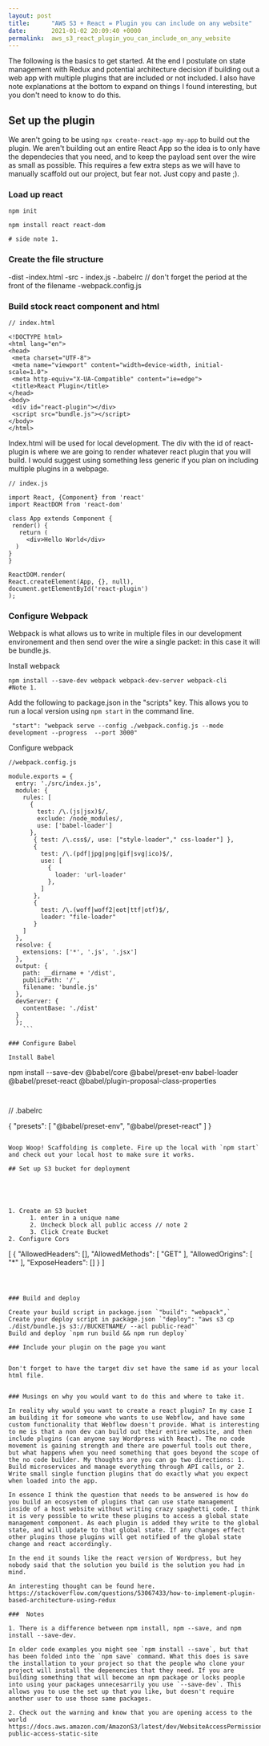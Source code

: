```yaml
---
layout: post
title:      "AWS S3 + React = Plugin you can include on any website"
date:       2021-01-02 20:09:40 +0000
permalink:  aws_s3_react_plugin_you_can_include_on_any_website
---
```



The following is the basics to get started. At the end I postulate on state management with Redux and potential architecture decision if building out a web app with multiple plugins that are included or not included. I also have note explanations at the bottom to expand on things I found interesting, but you don't need to know to do this.

## Set up the plugin 
We aren't going to be using ```npx create-react-app my-app``` to build out the plugin. We aren't building out an entire React App so the idea is to only have the dependecies that you need, and to keep the payload sent over the wire as small as possible. This requires a few extra steps as we will have to manually scaffold out our project, but fear not. Just copy and paste ;).
### Load up react
```
npm init

npm install react react-dom

# side note 1. 
```
### Create the file structure

-dist
    -index.html
-src
    - index.js
-.babelrc  // don't forget the period at the front of the filename
-webpack.config.js

### Build stock react component and html

```
// index.html

<!DOCTYPE html>
<html lang="en">
<head>
 <meta charset="UTF-8">
 <meta name="viewport" content="width=device-width, initial-scale=1.0">
 <meta http-equiv="X-UA-Compatible" content="ie=edge">
 <title>React Plugin</title>
</head>
<body>
 <div id="react-plugin"></div>
 <script src="bundle.js"></script>
</body>
</html>
```

Index.html will be used for local development. The div with the id of react-plugin is where we are going to render whatever react plugin that you will build. I would suggest using something less generic if you plan on including multiple plugins in a webpage. 

```
// index.js

import React, {Component} from 'react'
import ReactDOM from 'react-dom'

class App extends Component {
 render() {
   return (
     <div>Hello World</div>
  )
}
}

ReactDOM.render(
React.createElement(App, {}, null),
document.getElementById('react-plugin')
);
```

### Configure Webpack
Webpack is what allows us to write in multiple files in our development environement and then send over the wire a single packet: in this case it will be bundle.js.

Install webpack
```
npm install --save-dev webpack webpack-dev-server webpack-cli
#Note 1.
```

Add the following to package.json in the "scripts" key. This allows you to run a local version using `npm start` in the command line.
```
 "start": "webpack serve --config ./webpack.config.js --mode development --progress  --port 3000"
```

Configure webpack 
```
//webpack.config.js

module.exports = {
  entry: './src/index.js',
  module: {
    rules: [
      {
        test: /\.(js|jsx)$/,
        exclude: /node_modules/,
        use: ['babel-loader']
      },
       { test: /\.css$/, use: ["style-loader"," css-loader"] },
       {
         test: /\.(pdf|jpg|png|gif|svg|ico)$/,
         use: [
           {
             loader: 'url-loader'
           },
         ]
       },
       {  
         test: /\.(woff|woff2|eot|ttf|otf)$/,
         loader: "file-loader"
       }
    ]
  },
  resolve: {
    extensions: ['*', '.js', '.jsx']
  },
  output: {
    path: __dirname + '/dist',
    publicPath: '/',
    filename: 'bundle.js'
  },
  devServer: {
    contentBase: './dist'
  }
  };
	```

### Configure Babel

Install Babel 
```
npm install --save-dev @babel/core @babel/preset-env babel-loader @babel/preset-react @babel/plugin-proposal-class-properties
```


```
// .babelrc

{
"presets": [
  "@babel/preset-env",
  "@babel/preset-react"
]
}
```

Woop Woop! Scaffolding is complete. Fire up the local with `npm start` and check out your local host to make sure it works.

## Set up S3 bucket for deployment 





1. Create an S3 bucket 
      1. enter in a unique name
      2. Uncheck block all public access // note 2
      3. Click Create Bucket
2. Configure Cors 
```
[
    {
        "AllowedHeaders": [],
        "AllowedMethods": [
            "GET"
        ],
        "AllowedOrigins": [
            "*"
        ],
        "ExposeHeaders": []
    }
]
```



### Build and deploy

Create your build script in package.json `"build": "webpack",`
Create your deploy script in package.json `"deploy": "aws s3 cp ./dist/bundle.js s3://BUCKETNAME/ --acl public-read"`
Build and deploy `npm run build && npm run deploy`

### Include your plugin on the page you want

```
<script src="https://unpkg.com/react@16.4.1/umd/react.production.min.js"></script>
<script src="https://unpkg.com/react-dom@16.4.1/umd/react-dom.production.min.js"></script>
<script src="https://<YOUR_S3_REGION>.amazonaws.com/<YOUR_BUCKET>/bundle.js"></script>
```

Don't forget to have the target div set have the same id as your local html file.


### Musings on why you would want to do this and where to take it.

In reality why would you want to create a react plugin? In my case I am building it for someone who wants to use Webflow, and have some custom functionality that Webflow doesn't provide. What is interesting to me is that a non dev can build out their entire website, and then include plugins (can anyone say Wordpress with React). The no code movement is gaining strength and there are powerful tools out there, but what happens when you need something that goes beyond the scope of the no code builder. My thoughts are you can go two directions: 1. Build microservices and manage everything through API calls, or 2. Write small single function plugins that do exactly what you expect when loaded into the app.

In essence I think the question that needs to be answered is how do you build an ecosystem of plugins that can use state management  inside of a host website without writing crazy spaghetti code. I think it is very possible to write these plugins to access a global state management component. As each plugin is added they write to the global state, and will update to that global state. If any changes effect other plugins those plugins will get notified of the global state change and react accordingly. 

In the end it sounds like the react version of Wordpress, but hey nobody said that the solution you build is the solution you had in mind. 

An interesting thought can be found here. https://stackoverflow.com/questions/53067433/how-to-implement-plugin-based-architecture-using-redux

###  Notes

1. There is a difference between npm install, npm --save, and npm install --save-dev. 

In older code examples you might see `npm install --save`, but that has been folded into the `npm save` command. What this does is save the installation to your project so that the people who clone your project will install the depenencies that they need. If you are building something that will become an npm package or locks people into using your packages unnecesarrily you use `--save-dev`. This allows you to use the set up that you like, but doesn't require another user to use those same packages. 

2. Check out the warning and know that you are opening access to the world https://docs.aws.amazon.com/AmazonS3/latest/dev/WebsiteAccessPermissionsReqd.html#block-public-access-static-site




